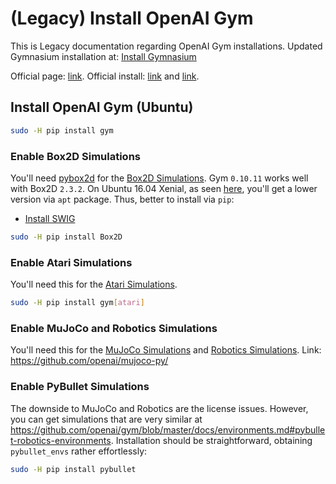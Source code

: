 # (Legacy) Install OpenAI Gym

This is Legacy documentation regarding OpenAI Gym installations. Updated Gymnasium installation at: [Install Gymnasium](install-gymnasium.md)

Official page: [link](https://gym.openai.com).
Official install: [link](https://github.com/openai/gym#installation) and [link](https://gym.openai.com/docs/#installation).

## Install OpenAI Gym (Ubuntu)

```bash
sudo -H pip install gym
```

### Enable Box2D Simulations
You'll need [pybox2d](https://github.com/pybox2d/pybox2d) for the [Box2D Simulations](https://gym.openai.com/envs/#box2d). Gym `0.10.11` works well with Box2D `2.3.2`. On Ubuntu 16.04 Xenial, as seen [here](https://launchpad.net/ubuntu/+source/python-box2d), you'll get a lower version via `apt` package. Thus, better to install via `pip`:
- [Install SWIG](install-swig.md)
```bash
sudo -H pip install Box2D
```

### Enable Atari Simulations
You'll need this for the [Atari Simulations](https://gym.openai.com/envs/#atari).
```bash
sudo -H pip install gym[atari]
```

### Enable MuJoCo and Robotics Simulations
You'll need this for the [MuJoCo Simulations](https://gym.openai.com/envs/#mujoco) and [Robotics Simulations](https://gym.openai.com/envs/#robotics). Link: https://github.com/openai/mujoco-py/

### Enable PyBullet Simulations
The downside to MuJoCo and Robotics are the license issues. However, you can get simulations that are very similar at <https://github.com/openai/gym/blob/master/docs/environments.md#pybullet-robotics-environments>. Installation should be straightforward, obtaining `pybullet_envs` rather effortlessly:
```bash
sudo -H pip install pybullet
```

